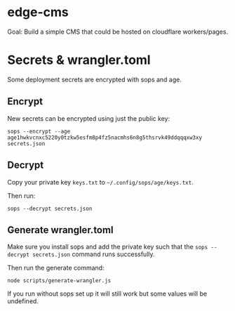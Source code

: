 # edge-cms

Goal: Build a simple CMS that could be hosted on cloudflare workers/pages.

# Secrets & wrangler.toml

Some deployment secrets are encrypted with sops and age.

## Encrypt

New secrets can be encrypted using just the public key:

```
sops --encrypt --age age1hwkvcnxc5220y0tzkw5esfm8p4fz5nacmhs6n8g5thsrvk49ddqqqxw3xy secrets.json
```

## Decrypt

Copy your private key `keys.txt` to `~/.config/sops/age/keys.txt`.

Then run:

```
sops --decrypt secrets.json
```

## Generate wrangler.toml

Make sure you install sops and add the private key such that the
`sops --decrypt secrets.json` command runs successfully.

Then run the generate command:

```
node scripts/generate-wrangler.js
```

If you run without sops set up it will still work but some values will be undefined.
